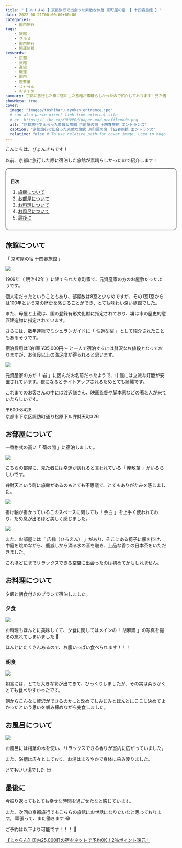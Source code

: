 ```yaml
---
title: "【 おすすめ 】京都旅行で出会った素敵な旅館 京町屋の宿 【 十四春旅館 】"
date: 2022-08-21T00:00:00+00:00
categories:
    - 国内旅行
tags:
    - 旅館
    - グルメ
    - 国内旅行
    - 開運情報
keywords:
    - 京都
    - 旅館
    - 高級
    - 開運
    - 国内
    - 座敷童
    - じゃらん
    - おすすめ
summary: 京都に旅行した際に宿泊した旅館が素晴らしかったので紹介しております！見た者には幸運が訪れると言われている「 座敷童 」がいる（ 開運情報 ）！？
showMeta: true
cover:
  image: "images/toshiharu_ryokan_entrance.jpg"
  # can also paste direct link from external site
  # ex. https://i.ibb.co/K0HVPBd/paper-mod-profilemode.png
  alt: "京都旅行で出会った素敵な旅館 京町屋の宿 十四春旅館 エントランス"
  caption: "京都旅行で出会った素敵な旅館 京町屋の宿 十四春旅館 エントランス"
  relative: false # To use relative path for cover image, used in hugo Page-bundles
---
```


<style>
    .flame {
        margin: 1rem 0;
        padding: 1em;
        width: 100%;
        border: 2px solid #828282;
        border-radius: 10px;
    }

    .flame ul {
        margin: 0;
    }

    .flame ul li {
        margin: 0;
    }

</style>

こんにちは、ぴょんきちです！

以前、京都に旅行した際に宿泊した旅館が素晴らしかったので紹介します！

<div class="flame">
    <p style="margin-bottom: .5rem;"><strong>目次</strong></p>
    <ol>
        <li><a href="#旅館について">旅館について</a></li>
        <li><a href="#お部屋について">お部屋について</a></li>
        <li><a href="#お料理について">お料理について</a></li>
        <li><a href="#お風呂について">お風呂について</a></li>
        <li><a href="#最後に">最後に</a></li>
    </ol>
</div>

## 旅館について

「 京町屋の宿 十四春旅館 」

<img src="/images/toshiharu_ryokan_courtyard.jpg">

1909年（ 明治42年 ）に建てられた京町家で、元資産家の方のお屋敷だったようです。

個人宅だったということもあり、部屋数は8室と少なめですが、その1室1室からは100年という京の歴史を感じることができ、とても味わい深い旅館でした。

また、母屋と土蔵は、国の登録有形文化財に指定されており、塀は市の歴史的意匠建造物に指定されています。

さらには、数年連続でミシュランガイドに「 快適な宿 」として紹介されたこともあるそうです。

宿泊費用は1泊1室 ¥35,000円〜 と一人で宿泊するには贅沢なお値段となっておりますが、お値段以上の満足度が得られると思います。


<img src="/images/toshiharu_ryokan_courtyard_night.jpg">

元資産家の方が「 岩 」に因んだお名前だったようで、中庭には立派な灯籠が安置されています。夜になるとライトアップされるためとても綺麗です。

これまでのお客さんの中には渡辺謙さん、映画監督や脚本家などの著名人が来ていたらしいです。

〒600-8428</br>
京都市下京区諏訪町通り松原下ル弁財天町326

## お部屋について

一番格式の高い「 菊の間 」に宿泊しました。

<img src="/images/toshiharu_ryokan_room_0.jpg">

こちらの部屋に、見た者には幸運が訪れると言われている「 座敷童 」がいるらしいです。

弁財天という町に旅館があるのもとても不思議で、とてもありがたみを感じました。

<img src="/images/toshiharu_ryokan_room_1.jpg">

掛け軸が掛かっているこのスペースに関しても「 余白 」を上手く使われており、ため息が出るほど美しく感じました。

<img src="/images/toshiharu_ryokan_room_2.jpg">

また、お部屋には「 広縁（ひろえん） 」があり、そこにある椅子に腰を掛け、中庭を眺めながら、鹿威しから滴る水の音を聴き、上品な香りの日本茶をいただきました。

これほどにまでリラックスできる空間に出会ったのは初めてかもしれません。

## お料理について

夕飯と朝食付きのプランで宿泊しました。

### 夕食

<img src="/images/toshiharu_ryokan_food_0.jpg">

お料理もほんとに美味しくて、夕食に関してはメインの「 胡麻鍋 」の写真を撮るの忘れてしまいました 🥹

ほんとにたくさんあるので、お腹いっぱい食べられます！！！

### 朝食

<img src="/images/toshiharu_ryokan_food_1.jpg">

朝食には、とても大きな筍が出てきて、びっくりしましたが、その実は柔らかくとても食べやすかったです。

朝からこんなに贅沢ができるのか…と改めてしみじみとほんとにここに決めてよかったという思いを噛み締めながら完食しました。

## お風呂について

<img src="/images/toshiharu_ryokan_bath.jpg">

お風呂には檜葉の木を使い、リラックスできる香りが室内に広がっていました。

また、浴槽は広々としており、お湯はまろやかで身体に染み渡りました。

とてもいい湯でした 😌

## 最後に

今振り返ってもとても幸せな時間を過ごせたなと感じています。

また、次回の京都旅行でもこちらの旅館にお世話になりたいなと思っております。
頑張って、また働きます 😂

ご予約は以下より可能です！！！ 🥰

<a href="https://px.a8.net/svt/ejp?a8mat=3NGU1B+5VCWJ6+14CS+68EPE" rel="nofollow">【じゃらん】国内25,000軒の宿をネットで予約OK！2％ポイント還元！</a>
<img border="0" width="1" height="1" src="https://www11.a8.net/0.gif?a8mat=3NGU1B+5VCWJ6+14CS+68EPE" alt="">
